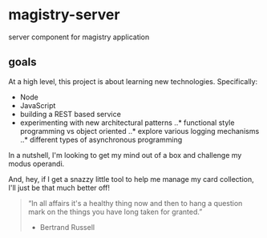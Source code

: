 # magistry-server
server component for magistry application

## goals
At a high level, this project is about learning new technologies.
Specifically:
* Node
* JavaScript
* building a REST based service
* experimenting with new architectural patterns
..* functional style programming vs object oriented
..* explore various logging mechanisms
..* different types of asynchronous programming
    
In a nutshell, I'm looking to get my mind out of a box and challenge
my modus operandi.

And, hey, if I get a snazzy little tool to help me manage my card
collection, I'll just be that much better off!


> “In all affairs it's a healthy thing now and then to hang a question mark on the things you have long taken for granted.”
>
> - Bertrand Russell 